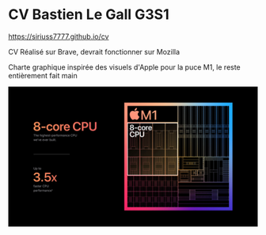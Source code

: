 # CV Bastien Le Gall G3S1

https://siriuss7777.github.io/cv

CV Réalisé sur Brave, devrait fonctionner sur Mozilla

Charte graphique inspirée des visuels d'Apple pour la puce M1, le reste entièrement fait main

![inspiration](images/Inspiration.jpg)
